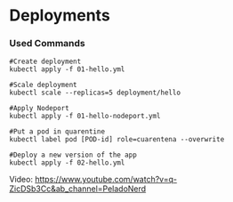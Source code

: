 # Deployments

### Used Commands

```shell
#Create deployment
kubectl apply -f 01-hello.yml

#Scale deployment
kubectl scale --replicas=5 deployment/hello

#Apply Nodeport
kubectl apply -f 01-hello-nodeport.yml

#Put a pod in quarentine
kubectl label pod [POD-id] role=cuarentena --overwrite

#Deploy a new version of the app
kubectl apply -f 02-hello.yml 
```

Video: 
https://www.youtube.com/watch?v=q-ZicDSb3Cc&ab_channel=PeladoNerd




